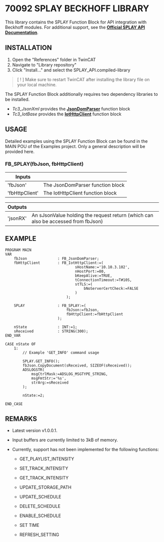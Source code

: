 # 70092 SPLAY BECKHOFF LIBRARY

This library contains the SPLAY Function Block for API integration with Beckhoff modules. For additional support, see the __[Official SPLAY API Documentation](https://github.com/ENTTEC/SplayApi)__. 

## INSTALLATION

1. Open the "References" folder in TwinCAT
2. Navigate to "Library repository"
3. Click "Install..." and select the SPLAY_API.compiled-library

> [ ! ] Make sure to restart TwinCAT after installing the library file on your local machine.

The SPLAY Function Block additionally requires two dependency libraries to be installed.
- *Tc3_JsonXml* provides the __[JsonDomParser](https://infosys.beckhoff.com/english.php?content=../content/1033/tcplclib_tc3_jsonxml/4219231115.html&id=)__ function block
- *Tc3_IotBase* provides the __[IotHttpClient](https://infosys.beckhoff.com/english.php?content=../content/1033/tf6760_tc3_iot_https_rest/7637099531.html&id=8676883144272531256)__ function block

## USAGE

Detailed examples using the SPLAY Function Block can be found in the MAIN POU of the Examples project. Only a general description will be provided here.

### **FB_SPLAY(fbJson, fbHttpClient)**

| Inputs         |                                                                                    |
|----------------|------------------------------------------------------------------------------------|
|'fbJson'        | The JsonDomParser function block                                                   |
|'fbHttpClient'  | The IotHttpClient function block                                                   |


| Outputs        |                                                                                    |
|----------------|------------------------------------------------------------------------------------|
|'jsonRX'        | An sJsonValue holding the request return (which can also be accessed from fbJson)  |

## EXAMPLE

```
PROGRAM MAIN
VAR
	fbJson				: FB_JsonDomParser;
	fbHttpClient		: FB_IotHttpClient:=(
								sHostName:='10.10.3.102',
								nHostPort:=80,
								bKeepAlive:=TRUE,
								tConnectionTimeout:=T#10S,
								stTLS:=(
									bNoServerCertCheck:=FALSE
								)
							);

	SPLAY				: FB_SPLAY:=(
							fbJson:=fbJson,
							fbHttpClient:=fbHttpClient
						);

	nState				: INT:=1;
	sReceived			: STRING(300);
END_VAR
```
```
CASE nState OF
	1:
        // Example 'GET_INFO' command usage

		SPLAY.GET_INFO();
		fbJson.CopyDocument(sReceived, SIZEOF(sReceived));
		ADSLOGSTR(												
			msgCtrlMask:=ADSLOG_MSGTYPE_STRING,					
			msgFmtStr:='%s',									
			strArg:=sReceived							
		);
		
		nState:=2;
		
END_CASE
```

## REMARKS

- Latest version v1.0.0.1.

- Input buffers are currently limited to 3kB of memory.

- Currently, support has not been implemented for the following functions:
    
    - GET_PLAYLIST_INTENSITY
    
    - SET_TRACK_INTENSITY
    
    - GET_TRACK_INTENSITY
    
    - UPDATE_STORAGE_PATH
    
    - UPDATE_SCHEDULE
    
    - DELETE_SCHEDULE
    
    - ENABLE_SCHEDULE
    
    - SET TIME
    
    - REFRESH_SETTING
